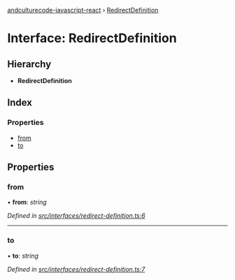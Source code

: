 [andculturecode-javascript-react](../README.md) › [RedirectDefinition](redirectdefinition.md)

# Interface: RedirectDefinition

## Hierarchy

-   **RedirectDefinition**

## Index

### Properties

-   [from](redirectdefinition.md#from)
-   [to](redirectdefinition.md#to)

## Properties

### from

• **from**: _string_

_Defined in [src/interfaces/redirect-definition.ts:6](https://github.com/AndcultureCode/AndcultureCode.JavaScript.React/blob/93d00e6/src/interfaces/redirect-definition.ts#L6)_

---

### to

• **to**: _string_

_Defined in [src/interfaces/redirect-definition.ts:7](https://github.com/AndcultureCode/AndcultureCode.JavaScript.React/blob/93d00e6/src/interfaces/redirect-definition.ts#L7)_
